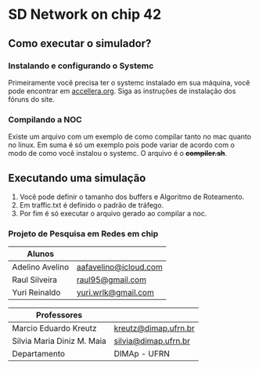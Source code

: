 # SD Network on chip 42  

## Como executar o simulador?
### Instalando e configurando o Systemc
Primeiramente você precisa ter o systemc instalado em sua máquina, você pode encontrar em [accellera.org](http://www.accellera.org/downloads/standards/systemc). Siga as instruções de instalação dos fóruns do site.



### Compilando a NOC
Existe um arquivo com um exemplo de como compilar tanto no mac quanto no linux. Em suma é só um exemplo pois pode variar de acordo com o modo de como você instalou o systemc. O arquivo é o ~~**compiler.sh**~~. 

## Executando uma simulação

 1. Você pode definir o tamanho dos buffers e Algoritmo de Roteamento.
 2. Em traffic.txt é definido o padrão de tráfego.
 3. Por fim é só executar o arquivo gerado ao compilar a noc. 



### Projeto de Pesquisa em Redes em chip

|  Alunos                       | 						  |
|-------------------------------|-------------------------|
| Adelino Avelino			    | aafavelino@icloud.com   |
| Raul Silveira 				| raul95@gmail.com        |
| Yuri Reinaldo 				| yuri.wrlk@gmail.com     |



|  Professores                  |             						|
|-------------------------------|-----------------------------------|
|  Marcio Eduardo Kreutz		|  kreutz@dimap.ufrn.br             |
|  Silvia Maria Diniz M. Maia	|  silvia@dimap.ufrn.br 			|
|  Departamento 				|  DIMAp - UFRN 					|



